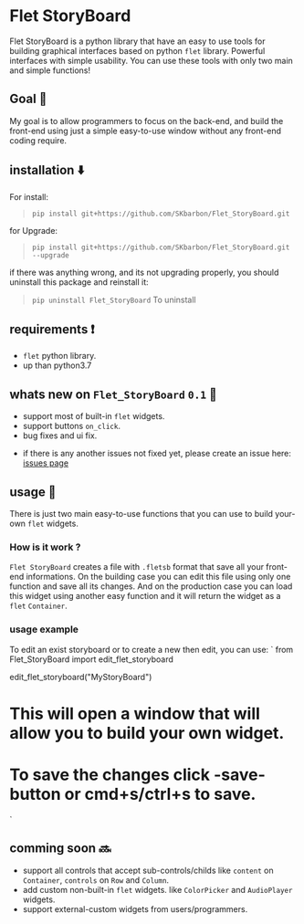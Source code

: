 # Flet StoryBoard
Flet StoryBoard is a python library that have an easy to use tools for building graphical interfaces based on python `flet` library. Powerful interfaces with simple usability.
You can use these tools with only two main and simple functions!

## Goal 🏁
My goal is to allow programmers to focus on the back-end, and build the front-end using just a simple easy-to-use window without any front-end coding require.

## installation ⬇️
For install:
> `pip install git+https://github.com/SKbarbon/Flet_StoryBoard.git`

for Upgrade:
> `pip install git+https://github.com/SKbarbon/Flet_StoryBoard.git --upgrade`

if there was anything wrong, and its not upgrading properly, you should uninstall this package and reinstall it:
> `pip uninstall Flet_StoryBoard` To uninstall

## requirements ❗️
- `flet` python library.
- up than python3.7

## whats new on `Flet_StoryBoard` `0.1` 🎉
- support most of built-in `flet` widgets.
- support buttons `on_click`.
- bug fixes and ui fix.
* if there is any another issues not fixed yet, please create an issue here: [issues page](https://github.com/SKbarbon/Flet_StoryBoard/issues)


## usage 🤝
There is just two main easy-to-use functions that you can use to build your-own `flet` widgets.
### How is it work ?
`Flet StoryBoard` creates a file with `.fletsb` format that save all your front-end informations. On the building case you can edit this file using only one function and save all its changes. And on the production case you can load this widget using another easy function and it will return the widget as a `flet` `Container`.
### usage example
To edit an exist storyboard or to create a new then edit, you can use:
`
from Flet_StoryBoard import edit_flet_storyboard

edit_flet_storyboard("MyStoryBoard")
# This will open a window that will allow you to build your own widget.
# To save the changes click -save- button or cmd+s/ctrl+s to save.
`


## comming soon 🔜
- support all controls that accept sub-controls/childs like `content` on `Container`, `controls` on `Row` and `Column`.
- add custom non-built-in `flet` widgets. like `ColorPicker` and `AudioPlayer` widgets.
- support external-custom widgets from users/programmers.
